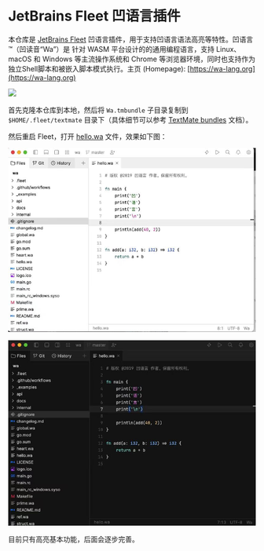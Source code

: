# JetBrains Fleet 凹语言插件

本仓库是 [JetBrains Fleet](https://www.jetbrains.com.cn/fleet) 凹语言插件，用于支持凹语言语法高亮等特性。凹语言™（凹读音“Wa”）是 针对 WASM 平台设计的的通用编程语言，支持 Linux、macOS 和 Windows 等主流操作系统和 Chrome 等浏览器环境，同时也支持作为独立Shell脚本和被嵌入脚本模式执行。主页 (Homepage): [https://wa-lang.org](https://wa-lang.org)


![](https://wa-lang.org/theme/favicon.svg)


首先克隆本仓库到本地，然后将 `Wa.tmbundle` 子目录复制到 `$HOME/.fleet/textmate` 目录下（具体细节可以参考 [TextMate bundles](https://www.jetbrains.com/help/fleet/textmate.html) 文档）。

然后重启 Fleet，打开 [hello.wa](hello.wa) 文件，效果如下图：

![](screenshot-01.jpg)

![](screenshot-02.jpg)

目前只有高亮基本功能，后面会逐步完善。
